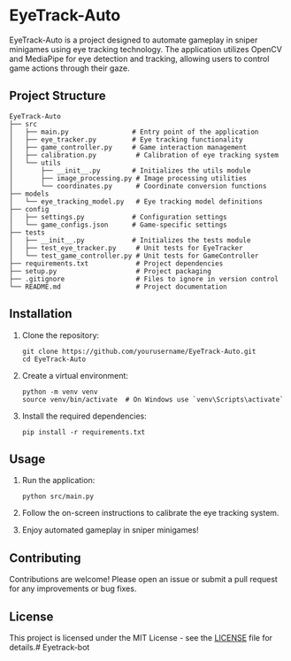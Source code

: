 # EyeTrack-Auto

EyeTrack-Auto is a project designed to automate gameplay in sniper minigames using eye tracking technology. The application utilizes OpenCV and MediaPipe for eye detection and tracking, allowing users to control game actions through their gaze.

## Project Structure

```
EyeTrack-Auto
├── src
│   ├── main.py                # Entry point of the application
│   ├── eye_tracker.py         # Eye tracking functionality
│   ├── game_controller.py     # Game interaction management
│   ├── calibration.py          # Calibration of eye tracking system
│   └── utils
│       ├── __init__.py        # Initializes the utils module
│       ├── image_processing.py # Image processing utilities
│       └── coordinates.py      # Coordinate conversion functions
├── models
│   └── eye_tracking_model.py   # Eye tracking model definitions
├── config
│   ├── settings.py            # Configuration settings
│   └── game_configs.json      # Game-specific settings
├── tests
│   ├── __init__.py            # Initializes the tests module
│   ├── test_eye_tracker.py     # Unit tests for EyeTracker
│   └── test_game_controller.py # Unit tests for GameController
├── requirements.txt            # Project dependencies
├── setup.py                    # Project packaging
├── .gitignore                  # Files to ignore in version control
└── README.md                   # Project documentation
```

## Installation

1. Clone the repository:
   ```
   git clone https://github.com/yourusername/EyeTrack-Auto.git
   cd EyeTrack-Auto
   ```

2. Create a virtual environment:
   ```
   python -m venv venv
   source venv/bin/activate  # On Windows use `venv\Scripts\activate`
   ```

3. Install the required dependencies:
   ```
   pip install -r requirements.txt
   ```

## Usage

1. Run the application:
   ```
   python src/main.py
   ```

2. Follow the on-screen instructions to calibrate the eye tracking system.

3. Enjoy automated gameplay in sniper minigames!

## Contributing

Contributions are welcome! Please open an issue or submit a pull request for any improvements or bug fixes.

## License

This project is licensed under the MIT License - see the [LICENSE](LICENSE) file for details.# Eyetrack-bot
